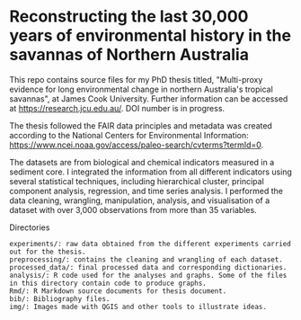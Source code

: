 # Reconstructing the last 30,000 years of environmental history in the savannas of Northern Australia

This repo contains source files for my PhD thesis titled, "Multi-proxy evidence for long environmental change in northern Australia's tropical savannas", at James Cook University. Further information can be accessed at https://research.jcu.edu.au/. DOI number is in progress.

The thesis followed the FAIR data principles and metadata was created according to the National Centers for Environmental Information: https://www.ncei.noaa.gov/access/paleo-search/cvterms?termId=0. 

The datasets are from biological and chemical indicators measured in a sediment core. I integrated the information from all different indicators using several statistical techniques, including hierarchical cluster, principal component analysis, regression, and time series analysis. I performed the data cleaning, wrangling, manipulation, analysis, and visualisation of a dataset with over 3,000 observations from more than 35 variables.


Directories

    experiments/: raw data obtained from the different experiments carried out for the thesis.
    preprocessing/: contains the cleaning and wrangling of each dataset.
    processed_data/: final processed data and corresponding dictionaries.
    analysis/: R code used for the analyses and graphs. Some of the files in this directory contain code to produce graphs.
    Rmd/: R Markdown source documents for thesis document.
    bib/: Bibliography files.
    img/: Images made with QGIS and other tools to illustrate ideas.
    

